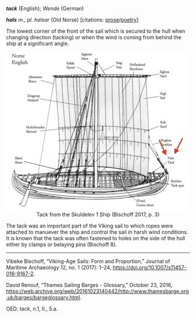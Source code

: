 **_tack_** (English); _Wende_ (German)

_**hals** m., pl. halsar_ (Old Norse) [citations: [prose](https://onp.ku.dk/onp/onp.php?o30985)/[poetry](https://onp.ku.dk/onp/onp.php?o30985)]  

  The lowest corner of the front of the sail which is secured to the hull when changing direction (tacking) or when the wind is coming from behind the ship at a significant angle.

<div align="center">
  
  ![tack from Skuldelev 1](../images/Tack_Skuldelev1.png)  
  Tack from the Skuldelev 1 Ship (Bischoff 2017, p. 3) 
  
</div>
  
  The tack was an important part of the Viking sail to which ropes were attached to manuever the ship and control the sail in harsh wind conditions. It is known that the tack was often fastened to holes on the side of the hull either by clamps or belaying pins (Bischoff 8).   

---
  Vibeke Bischoff, “Viking-Age Sails: Form and Proportion,” Journal of Maritime Archaeology 12, no. 1 (2017): 1–24, https://doi.org/10.1007/s11457-016-9167-2.

  David Renouf, “Thames Sailing Barges - Glossary,” October 23, 2016, https://web.archive.org/web/20161023140442/http://www.thamesbarge.org.uk/barges/bargeglossary.html.

  OED: tack, n.1, II., 5.a.
